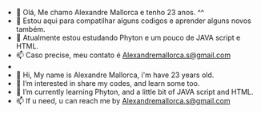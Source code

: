 - 👋 Olá, Me chamo Alexandre Mallorca e tenho 23 anos. ^^
- 👀 Estou aqui para compatilhar alguns codigos e aprender alguns novos também.
- 🌱 Atualmente estou estudando Phyton e um pouco de JAVA script e HTML.
- 📫 Caso precise, meu contato é Alexandremallorca.s@gmail.com
-
- 👋 Hi, My name is Alexandre Mallorca, i'm have 23 years old.
- 👀 I’m interested in share my codes, and learn some too.
- 🌱 I’m currently learning Phyton, and a little bit of JAVA script and HTML.
- 📫 If u need, u can reach me by Alexandremallorca.s@gmail.com
<!---
AlexMalls/AlexMalls is a ✨ special ✨ repository because its `README.md` (this file) appears on your GitHub profile.
You can click the Preview link to take a look at your changes.
--->
